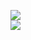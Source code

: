 [![](https://img.shields.io/badge/Made%20With-Github%20Spray-lightgrey.svg?style=for-the-badge&logo=github)](https://github.com/Annihil/github-spray#31298)  
[![](https://i.imgur.com/2DrTn0Z.gif)](https://github.com/Annihil/github-spray)